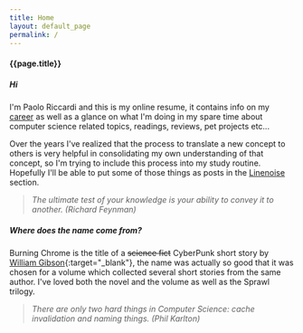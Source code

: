 ```yaml
---
title: Home
layout: default_page
permalink: /
---
```


#### {{page.title}}

##### Hi

I'm Paolo Riccardi and this is my online resume, it contains info on my [career](/Resume/) as well as a glance on what I'm doing in my spare time about computer science related topics, readings, reviews, pet projects etc...

Over the years I've realized that the process to translate a new concept to others is very helpful in consolidating my own understanding of that concept, so I'm trying to include this process into my study routine. 
Hopefully I'll be able to put some of those things as posts in the [Linenoise](/Linenoise/) section. 

> *The ultimate test of your knowledge is your ability to convey it to another. (Richard Feynman)*

##### Where does the name come from?
Burning Chrome is the title of a ~~science fict~~ CyberPunk short story by [William Gibson](https://en.wikipedia.org/wiki/William_Gibson){:target="_blank"}, the name was actually so good that it was chosen for a volume which collected several short stories from the same author. I've loved both the novel and the volume as well as the Sprawl trilogy.

> *There are only two hard things in Computer Science: cache invalidation and naming things. (Phil Karlton)*

